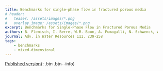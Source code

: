 ```yaml
---
title: Benchmarks for single-phase flow in fractured porous media
# header: 
#   teaser: /assets/images/*.png
#   overlay_image: /assets/images/*.png
excerpt: Benchmarks for Single-Phase Flow in Fractured Porous Media
authors: B. Flemisch, I. Berre, W.M. Boon, A. Fumagalli, N. Schwenck, A. Scotti, I. Stefansson, A. Tatomir
journal: Adv. in Water Resources 111, 239-258
tags: 
    - benchmarks
    - mixed-dimensional
---
```


[Published version](https://doi.org/10.1016/j.advwatres.2017.10.036){: .btn .btn--info}
<!-- [ArXiv (open access)](){: .btn .btn--success} -->
